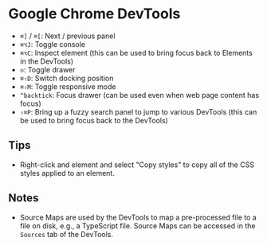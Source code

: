 # Google Chrome DevTools

- `⌘]` / `⌘[`: Next / previous panel
- `⌘⌥J`: Toggle console
- `⌘⌥C`: Inspect element (this can be used to bring focus back to Elements in the DevTools)
- `⎋`: Toggle drawer
- `⌘⇧D`: Switch docking position
- `⌘⇧M`: Toggle responsive mode
- `^backtick`: Focus drawer (can be used even when web page content has focus)
- `⇧⌘P`: Bring up a fuzzy search panel to jump to various DevTools (this can be used to bring focus back to the DevTools)

## Tips

- Right-click and element and select "Copy styles" to copy all of the CSS styles applied to an element.

## Notes

- Source Maps are used by the DevTools to map a pre-processed file to a file on disk, e.g., a TypeScript file. Source Maps can be accessed in the `Sources` tab of the DevTools.
